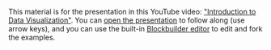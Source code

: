 This material is for the presentation in this YouTube video: ["Introduction to Data Visualization"](https://www.youtube.com/watch?v=itNlukt5x18&feature=youtu.be). You can [open the presentation](http://curran.github.io/screencasts/introDataVisD3/) to follow along (use arrow keys), and you can use the built-in [Blockbuilder editor](http://blockbuilder.org) to edit and fork the examples.
